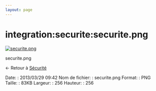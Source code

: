 ```yaml
---
layout: page
---
```


integration:securite:securite.png
=================================

[![securite.png](../..//assets/media/integration/securite/securite.png@cache=&w=256&h=256 "securite.png")](../..//assets/media/integration/securite/securite.png@cache= "Afficher le fichier original")

securite.png

← Retour à [Sécurité](../../../securite/start.html "securite:start")

Date:
:   2013/03/29 09:42
Nom de fichier:
:   securite.png
Format:
:   PNG
Taille:
:   83KB
Largeur:
:   256
Hauteur:
:   256


